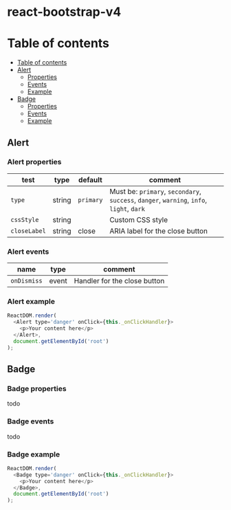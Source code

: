# react-bootstrap-v4

# Table of contents

   * [Table of contents](#table-of-contents)
   * [Alert](#alert)
      * [Properties](#alert-properties)
      * [Events](#alert-events)
      * [Example](#alert-example)
   * [Badge](#badge)
      * [Properties](#badge-properties)
      * [Events](#badge-events)
      * [Example](#badge-example)

## Alert
### Alert properties

test | type | default | comment
-- | -- | -- | -- 
`type` | string | `primary` | Must be: `primary`, `secondary`, `success`, `danger`, `warning`, `info`, `light`, `dark`
`cssStyle` | string | | Custom CSS style 
`closeLabel` | string | close | ARIA label for the close button 

### Alert events
name | type | comment
-- | -- | --
 `onDismiss` | event | Handler for the close button 

### Alert example

```js
ReactDOM.render(
  <Alert type='danger' onClick={this._onClickHandler}>
    <p>Your content here</p>
  </Alert>,
  document.getElementById('root')
);
```

## Badge
### Badge properties
todo
### Badge events
todo
### Badge example

```js
ReactDOM.render(
  <Badge type='danger' onClick={this._onClickHandler}>
    <p>Your content here</p>
  </Badge>,
  document.getElementById('root')
);
```
